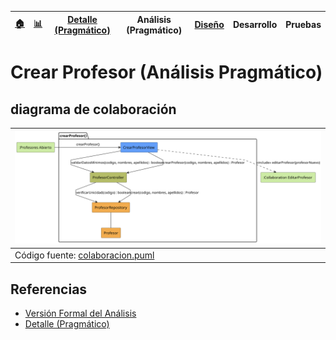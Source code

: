 <div align=right>
 
|[🏠️](../../../README.md)|[ 📊](https://raw.githubusercontent.com/mmasias/pySigHor/main/images/RUP/99-seguimiento/diagrama-contexto-administrador.svg)|[Detalle (Pragmático)](../../../00-casos-uso/02-detalle/crearProfesor/README.md)|**Análisis (Pragmático)**|[Diseño](../../../../RUP/02-diseno/casos-uso/crearProfesor/README.md)|Desarrollo|Pruebas|
|-|-|-|-|-|-|-|

</div>

# Crear Profesor (Análisis Pragmático)

## diagrama de colaboración

<div align=center>

|![Análisis: crearProfesor()](/images/RUP/01-analisis/casos-uso/crearProfesor/crearProfesor-analisis.svg)|
|-|
|Código fuente: [colaboracion.puml](../../../../RUP/01-analisis/casos-uso/crearProfesor/colaboracion.puml)|

</div>

## Referencias

- [Versión Formal del Análisis](../../../../RUP/01-analisis/casos-uso/crearProfesor/README.md)
- [Detalle (Pragmático)](../../../00-casos-uso/02-detalle/crearProfesor/README.md)
